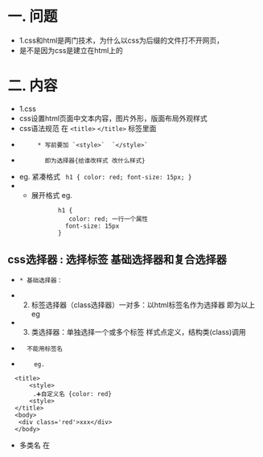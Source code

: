 # 一. 问题
- 1.css和html是两门技术，为什么以css为后缀的文件打不开网页，
-   是不是因为css是建立在html上的  
# 二. 内容
- 1.css
- css设置html页面中文本内容，图片外形，版面布局外观样式
- css语法规范 在 `<title>`  `</title>` 标签里面
-          * 写前要加 `<style>`  `</style>`
-            即为选择器{给谁改样式 改什么样式}
-  eg. 紧凑格式 ` h1 { color: red; font-size: 15px; }`
-    *  展开格式  eg.

```
              h1 {
                 color: red; 一行一个属性
                font-size: 15px
              }
```

## css选择器 : 选择标签   基础选择器和复合选择器

-     * 基础选择器：
- 2. 标签选择器（class选择器）一对多：以html标签名作为选择器  即为以上 eg
- 3. 类选择器：单独选择一个或多个标签  样式点定义，结构类(class)调用
-       不能用标签名
-         eg. 

```
  <title>
      <style>
       .➕自定义名 {color: red}
      <style> 
  </title>
  <body>  
   <div class='red'>xxx</div>
  </body> 
```

-  多类名
在<style>标签里面建立多个类，在<body>的class里面添加多个元素
- 4.id选择器：只能用一次
- 格式

```
 <style>
   #red {
      color: red
      }
 </style>
 <body>
   <div id="red">xxx</div>
 </body>
```

- 5. 通配符选择器: 可以选择页面中所有元素
- 6. 字体大小  eg.font-size: 20px
-    字体粗细  eg.font-weight: 700   (400=normal  700=bold)
-    字体样式  eg.font-style: normal
